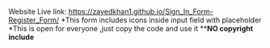 Website Live link: https://zayedkhan1.github.io/Sign_In_Form-Register_Form/
 *This form  includes icons inside input field  with placeholder
 *This is open for everyone ,just copy the code and use it
 ************NO copyright include**********

 
